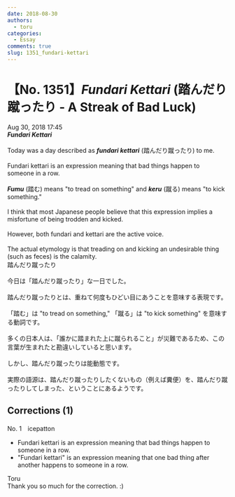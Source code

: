 ```yaml
---
date: 2018-08-30
authors:
  - toru
categories:
  - Essay
comments: true
slug: 1351_fundari-kettari
---
```


# 【No. 1351】<strong><em>Fundari Kettari</strong></em> (踏んだり蹴ったり - A Streak of Bad Luck)
<div class="date">Aug 30, 2018 17:45</div>
<div id="post"><div id="body_show_ori">
<strong><em>Fundari Kettari</strong></em><br/><br/>Today was a day described as <strong><em>fundari kettari</em></strong> (踏んだり蹴ったり) to me.<br/><br/>Fundari kettari is an expression meaning that bad things happen to someone in a row.<br/><br/><strong><em>Fumu</em></strong> (踏む) means "to tread on something" and <strong><em>keru</em></strong> (蹴る) means "to kick something."<br/><br/>I think that most Japanese people believe that this expression implies a misfortune of being trodden and kicked.<br/><br/>However, both fundari and kettari are the active voice.<br/><br/>The actual etymology is that treading on and kicking an undesirable thing (such as feces) is the calamity.
</div></div>

<!-- more -->

<div id="post_ja"><div id="body_show_mo">
踏んだり蹴ったり<br/><br/>今日は「踏んだり蹴ったり」な一日でした。<br/><br/>踏んだり蹴ったりとは、重ねて何度もひどい目にあうことを意味する表現です。<br/><br/>「踏む」は "to tread on something," 「蹴る」は "to kick something" を意味する動詞です。<br/><br/>多くの日本人は、「誰かに踏まれた上に蹴られること」が災難であるため、この言葉が生まれたと勘違いしていると思います。<br/><br/>しかし、踏んだり蹴ったりは能動態です。<br/><br/>実際の語源は、踏んだり蹴ったりしたくないもの（例えば糞便）を、踏んだり蹴ったりしてしまった、ということにあるようです。
</div></div>

## Corrections (1)
<div id="block"><div class="first_name"> No. 1　<span class="just_name">icepatton</span></div><div id="block2">
<ul class="correction_field">
<li class="incorrect">Fundari kettari is an expression meaning that bad things happen to someone in a row.</li>
<li class="corrected correct">
<span class="f_blue">"</span>Fundari kettari<span class="f_blue">"</span> is an expression meaning that <span class="f_blue">one </span>bad thing <span class="f_blue">after another</span> happen<span class="f_blue">s</span> to someone <span class="sline">in a row</span>.
</li>
</ul>
</div><div class="name"><span class="just_name">Toru</span><br>
Thank you so much for the correction. :)
</div>
</div>
